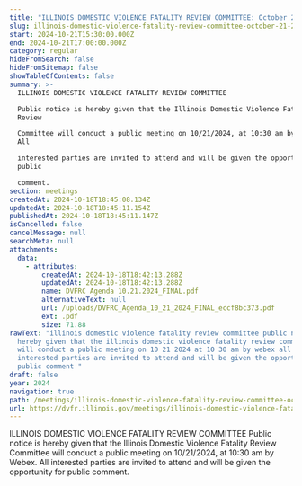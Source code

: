 ```yaml
---
title: "ILLINOIS DOMESTIC VIOLENCE FATALITY REVIEW COMMITTEE: October 21, 2024"
slug: illinois-domestic-violence-fatality-review-committee-october-21-2024
start: 2024-10-21T15:30:00.000Z
end: 2024-10-21T17:00:00.000Z
category: regular
hideFromSearch: false
hideFromSitemap: false
showTableOfContents: false
summary: >-
  ILLINOIS DOMESTIC VIOLENCE FATALITY REVIEW COMMITTEE

  Public notice is hereby given that the Illinois Domestic Violence Fatality
  Review

  Committee will conduct a public meeting on 10/21/2024, at 10:30 am by Webex.
  All

  interested parties are invited to attend and will be given the opportunity for
  public

  comment.
section: meetings
createdAt: 2024-10-18T18:45:08.134Z
updatedAt: 2024-10-18T18:45:11.154Z
publishedAt: 2024-10-18T18:45:11.147Z
isCancelled: false
cancelMessage: null
searchMeta: null
attachments:
  data:
    - attributes:
        createdAt: 2024-10-18T18:42:13.288Z
        updatedAt: 2024-10-18T18:42:13.288Z
        name: DVFRC Agenda 10.21.2024_FINAL.pdf
        alternativeText: null
        url: /uploads/DVFRC_Agenda_10_21_2024_FINAL_eccf8bc373.pdf
        ext: .pdf
        size: 71.88
rawText: "illinois domestic violence fatality review committee public notice is
  hereby given that the illinois domestic violence fatality review committee
  will conduct a public meeting on 10 21 2024 at 10 30 am by webex all
  interested parties are invited to attend and will be given the opportunity for
  public comment "
draft: false
year: 2024
navigation: true
path: /meetings/illinois-domestic-violence-fatality-review-committee-october-21-2024
url: https://dvfr.illinois.gov/meetings/illinois-domestic-violence-fatality-review-committee-october-21-2024
---
```


ILLINOIS DOMESTIC VIOLENCE FATALITY REVIEW COMMITTEE
Public notice is hereby given that the Illinois Domestic Violence Fatality Review
Committee will conduct a public meeting on 10/21/2024, at 10:30 am by Webex. All
interested parties are invited to attend and will be given the opportunity for public
comment.
